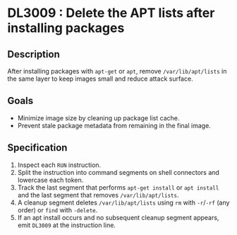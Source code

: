 # DL3009 : Delete the APT lists after installing packages

## Description
After installing packages with `apt-get` or `apt`, remove `/var/lib/apt/lists` in the same layer to keep images small and reduce attack surface.

## Goals
- Minimize image size by cleaning up package list cache.
- Prevent stale package metadata from remaining in the final image.

## Specification
1. Inspect each `RUN` instruction.
2. Split the instruction into command segments on shell connectors and lowercase each token.
3. Track the last segment that performs `apt-get install` or `apt install` and the last segment that removes `/var/lib/apt/lists`.
4. A cleanup segment deletes `/var/lib/apt/lists` using `rm` with `-r`/`-rf` (any order) or `find` with `-delete`.
5. If an apt install occurs and no subsequent cleanup segment appears, emit `DL3009` at the instruction line.
